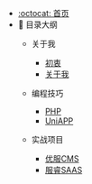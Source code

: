 - [:octocat: 首页](/README)
- :memo: 目录大纲
    - 关于我
        - [初衷](/md/about/初衷.md)
        - [关于我](/md/about/关于我.md)

    - 编程技巧
        - [PHP](/md/skill/php.md)
        - [UniAPP](/md/skill/uniapp.md)

    - 实战项目
        - [优服CMS](/md/project/ufucms.md)
        - [服睿SAAS](/md/project/frsaas.md)


